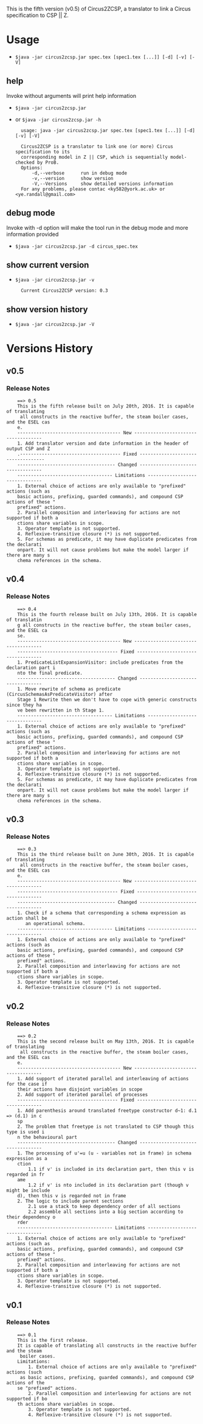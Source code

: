 This is the fifth version (v0.5) of Circus2ZCSP, a translator to link a Circus specification to CSP || Z.

# Usage
- `$java -jar circus2zcsp.jar spec.tex [spec1.tex [...]] [-d] [-v] [-V]`

## help
Invoke without arguments will print help information
- `$java -jar circus2zcsp.jar`
- or `$java -jar circus2zcsp.jar -h`

        usage: java -jar circus2zcsp.jar spec.tex [spec1.tex [...]] [-d] [-v] [-V]
        
        Circus2ZCSP is a translator to link one (or more) Circus specification to its
        corresponding model in Z || CSP, which is sequentially model-checked by ProB.
        Options:
            -d,--verbose      run in debug mode
            -v,--version      show version
            -V,--Versions     show detailed versions information
        For any problems, please contac <ky582@york.ac.uk> or <ye.randall@gmail.com>

## debug mode
Invoke with -d option will make the tool run in the debug mode and more information provided
- `$java -jar circus2zcsp.jar -d circus_spec.tex`

## show current version
- `$java -jar circus2zcsp.jar -v`

        Current Circus2ZCSP version: 0.3

## show version history
- `$java -jar circus2zcsp.jar -V`

# Versions History
## v0.5
### Release Notes

        ==> 0.5
        This is the fifth release built on July 20th, 2016. It is capable of translating
         all constructs in the reactive buffer, the steam boiler cases, and the ESEL cas
        e.
        -------------------------------------- New ------------------------------------
        1. Add translator version and date information in the header of output CSP and Z
        .------------------------------------- Fixed -----------------------------------
        ------------------------------------ Changed ----------------------------------
        ----------------------------------- Limitations -------------------------------
        1. External choice of actions are only available to "prefixed" actions (such as
        basic actions, prefixing, guarded commands), and compound CSP actions of these "
        prefixed" actions.
        2. Parallel composition and interleaving for actions are not supported if both a
        ctions share variables in scope.
        3. Operator template is not supported.
        4. Reflexive-transitive closure (*) is not supported.
        5. For schemas as predicate, it may have duplicate predicates from the declarati
        onpart. It will not cause problems but make the model larger if there are many s
        chema references in the schema.

## v0.4
### Release Notes

        ==> 0.4
        This is the fourth release built on July 13th, 2016. It is capable of translatin
        g all constructs in the reactive buffer, the steam boiler cases, and the ESEL ca
        se.
        -------------------------------------- New ------------------------------------
        ------------------------------------- Fixed -----------------------------------
        1. PredicateListExpansionVisitor: include predicates from the declaration part i
        nto the final predicate.
        ------------------------------------ Changed ----------------------------------
        1. Move rewrite of schema as predicate (CircusSchemasAsPredicateVisitor) after
        Stage 1 Rewrite then we don't have to cope with generic constructs since they ha
        ve been rewritten in th Stage 1.
        ----------------------------------- Limitations -------------------------------
        1. External choice of actions are only available to "prefixed" actions (such as
        basic actions, prefixing, guarded commands), and compound CSP actions of these "
        prefixed" actions.
        2. Parallel composition and interleaving for actions are not supported if both a
        ctions share variables in scope.
        3. Operator template is not supported.
        4. Reflexive-transitive closure (*) is not supported.
        5. For schemas as predicate, it may have duplicate predicates from the declarati
        onpart. It will not cause problems but make the model larger if there are many s
        chema references in the schema.


## v0.3
### Release Notes

        ==> 0.3
        This is the third release built on June 30th, 2016. It is capable of translating
         all constructs in the reactive buffer, the steam boiler cases, and the ESEL cas
        e.
        -------------------------------------- New ------------------------------------
        ------------------------------------- Fixed -----------------------------------
        ------------------------------------ Changed ----------------------------------
        1. Check if a schema that corresponding a schema expression as action shall be
           an operational schema.
        ----------------------------------- Limitations -------------------------------
        1. External choice of actions are only available to "prefixed" actions (such as
        basic actions, prefixing, guarded commands), and compound CSP actions of these "
        prefixed" actions.
        2. Parallel composition and interleaving for actions are not supported if both a
        ctions share variables in scope.
        3. Operator template is not supported.
        4. Reflexive-transitive closure (*) is not supported.


## v0.2
### Release Notes

        ==> 0.2
        This is the second release built on May 13th, 2016. It is capable of translating
         all constructs in the reactive buffer, the steam boiler cases, and the ESEL cas
        e.
        -------------------------------------- New ------------------------------------
        1. Add support of iterated parallel and interleaving of actions for the case if
        their actions have disjoint variables in scope
        2. Add support of iterated parallel of processes
        ------------------------------------- Fixed -----------------------------------
        1. Add parenthesis around translated freetype constructor d~1: d.1 => (d.1) in c
        sp
        2. The problem that freetype is not translated to CSP though this type is used i
        n the behavioural part
        ------------------------------------ Changed ----------------------------------
        1. The processing of u'=u (u - variables not in frame) in schema expression as a
        ction
            1.1 if v' is included in its declaration part, then this v is regarded in fr
        ame
            1.2 if v' is nto included in its declaration part (though v might be include
        d), then this v is regarded not in frame
        2. The logic to include parent sections
            2.1 use a stack to keep dependency order of all sections
            2.2 assemble all sections into a big section according to their dependency o
        rder
        ----------------------------------- Limitations -------------------------------
        1. External choice of actions are only available to "prefixed" actions (such as
        basic actions, prefixing, guarded commands), and compound CSP actions of these "
        prefixed" actions.
        2. Parallel composition and interleaving for actions are not supported if both a
        ctions share variables in scope.
        3. Operator template is not supported.
        4. Reflexive-transitive closure (*) is not supported.

## v0.1
### Release Notes 

        ==> 0.1
        This is the first release.
        It is capable of translating all constructs in the reactive buffer and the steam
         boiler cases.
        Limitations:
            1. External choice of actions are only available to "prefixed" actions (such
         as basic actions, prefixing, guarded commands), and compound CSP actions of the
        se "prefixed" actions.
            2. Parallel composition and interleaving for actions are not supported if bo
        th actions share variables in scope.
            3. Operator template is not supported.
            4. Reflexive-transitive closure (*) is not supported.

